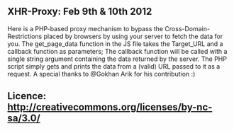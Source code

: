 XHR-Proxy: Feb 9th & 10th 2012
-----------------------------------------------------------
Here is a PHP-based proxy mechanism to bypass the Cross-Domain-Restrictions placed by browsers by using your server to fetch the data for you.
The get_page_data function in the JS file takes the Target_URL and a callback function as parameters; The callback function will be called with a single string argument containing the data returned by the server.
The PHP script simply gets and prints the data from a (valid) URL passed to it as a request.
A special thanks to @Gokhan Arik for his contribution :)

Licence: http://creativecommons.org/licenses/by-nc-sa/3.0/
-----------------------------------------------------------
